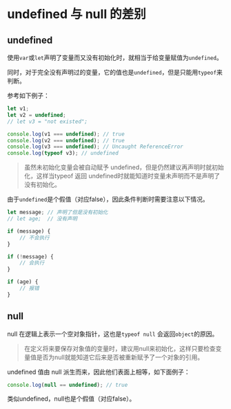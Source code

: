 # undefined 与 null 的差别
## undefined
使用`var`或`let`声明了变量而又没有初始化时，就相当于给变量赋值为`undefined`。

同时，对于完全没有声明过的变量，它的值也是`undefined`，但是只能用`typeof`来判断。

参考如下例子：
```js
let v1;
let v2 = undefined;
// let v3 = "not existed";

console.log(v1 === undefined); // true
console.log(v2 === undefined); // true
console.log(v3 === undefined); // Uncaught ReferenceError
console.log(typeof v3); // undefined
```

> 虽然未初始化变量会被自动赋予 undefined，但是仍然建议再声明时就初始化，这样当typeof 返回 undefined时就能知道时变量未声明而不是声明了没有初始化。

由于`undefined`是个假值（对应false），因此条件判断时需要注意以下情况。
```js
let message; // 声明了但是没有初始化
// let age;  // 没有声明

if (message) {
    // 不会执行
}

if (!message) {
    // 会执行
}

if (age) {
    // 报错
}
```

## null

null 在逻辑上表示一个空对象指针，这也是`typeof null` 会返回`object`的原因。
> 在定义将来要保存对象值的变量时，建议用null来初始化，这样只要检查变量值是否为null就能知道它后来是否被重新赋予了一个对象的引用。

undefined 值由 null 派生而来，因此他们表面上相等，如下面例子：
```js
console.log(null == undefined); // true
```
类似undefined，null也是个假值（对应false）。